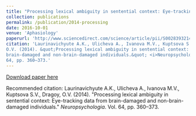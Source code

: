 ```yaml
---
title: "Processing lexical ambiguity in sentential context: Eye-tracking data from brain-damaged and non-brain-damaged individuals"
collection: publications
permalink: /publication/2014-processing
date: 2016-10-01
venue: 'Aphasiology'
paperurl: 'http://www.sciencedirect.com/science/article/pii/S0028393214003455'
citation: 'Laurinavichyute A.K., Ulicheva A., Ivanova M.V., Kuptsova S.V., Dragoy,
O.V. (2014). &quot;Processing lexical ambiguity in sentential context: Eye-tracking data from
brain-damaged and non-brain-damaged individuals.&quot; <i>Neuropsychologia</i>. Vol.
64, pp. 360–373.'
---
```


[Download paper here](http://www.sciencedirect.com/science/article/pii/S0028393214003455)

Recommended citation: Laurinavichyute A.K., Ulicheva A., Ivanova M.V., Kuptsova S.V., Dragoy,
O.V. (2014). "Processing lexical ambiguity in sentential context: Eye-tracking data from
brain-damaged and non-brain-damaged individuals." <i>Neuropsychologia</i>. Vol.
64, pp. 360–373.
